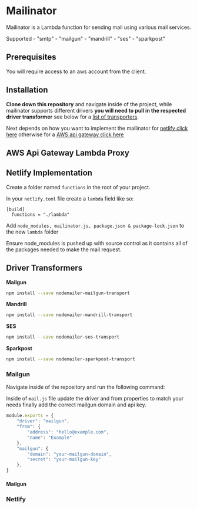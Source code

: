 # Mailinator

Mailinator is a Lambda function for sending mail using various mail services.

Supported
    - "smtp"
    - "mailgun"
    - "mandrill"
    - "ses"
    - "sparkpost"

## Prerequisites

You will require access to an aws account from the client.

## Installation

**Clone down this repository** and navigate inside of the project, while mailinator supports different drivers **you will need to pull in the respected driver transformer** see below for a [list of transporters](#transporters).

Next depends on how you want to implement the mailinator for [netlify click here](#netlify) otherwise for a [AWS api gateway click here](#aws-gateway)

## <a name="aws-gateway"></a>AWS Api Gateway Lambda Proxy



## <a name="netlify"></a>Netlify Implementation

Create a folder named `functions` in the root of your project.

In your `netlify.toml` file create a `lambda` field like so: 
```
[build]
  functions = "./lambda"
```

Add `node_modules, mailinator.js, package.json & package-lock.json` to the new `lambda` folder

Ensure node_modules is pushed up with source control as it contains all of the packages needed to make the mail request.

## <a name="transporters"></a>Driver Transformers

**Mailgun**
```bash
npm install --save nodemailer-mailgun-transport
```

**Mandrill**
```bash
npm install --save nodemailer-mandrill-transport
```

**SES**
```bash
npm install --save nodemailer-ses-transport
```

**Sparkpost**
```bash
npm install --save nodemailer-sparkpost-transport
```









### Mailgun

Navigate inside of the repository and run the following command:



Inside of `mail.js` file update the driver and from properties to match your needs finally add the correct mailgun domain and api key.

```js
module.exports = {
    "driver": "mailgun",
    "from": {
        "address": "hello@example.com",
        "name": "Example"
    },
    "mailgun": {
        "domain": "your-mailgun-domain",
        "secret": "your-mailgun-key"
    },
}
```

#### Mailgun






### Netlify





